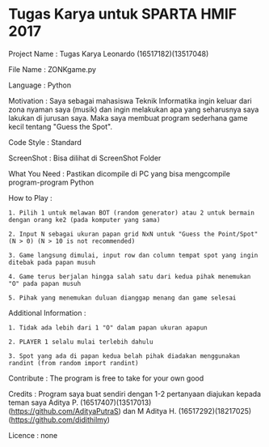 # Tugas Karya untuk SPARTA HMIF 2017
Project Name : Tugas Karya Leonardo (16517182)(13517048)

File Name    : ZONKgame.py

Language     : Python


Motivation   : Saya sebagai mahasiswa Teknik Informatika ingin keluar dari zona nyaman saya (musik) dan ingin melakukan apa yang seharusnya saya lakukan di jurusan saya. Maka saya membuat program sederhana game kecil tentang "Guess the Spot".

Code Style   : Standard

ScreenShot   : Bisa dilihat di ScreenShot Folder


What You Need : Pastikan dicompile di PC yang bisa mengcompile program-program Python


How to Play  :
	
	1. Pilih 1 untuk melawan BOT (random generator) atau 2 untuk bermain dengan orang ke2 (pada komputer yang sama)
	
	2. Input N sebagai ukuran papan grid NxN untuk "Guess the Point/Spot" (N > 0) (N > 10 is not recommended)
	
	3. Game langsung dimulai, input row dan column tempat spot yang ingin ditebak pada papan musuh
	
	4. Game terus berjalan hingga salah satu dari kedua pihak menemukan "O" pada papan musuh 
	
	5. Pihak yang menemukan duluan dianggap menang dan game selesai

	
Additional Information :
	
	1. Tidak ada lebih dari 1 "O" dalam papan ukuran apapun
	
	2. PLAYER 1 selalu mulai terlebih dahulu
	
	3. Spot yang ada di papan kedua belah pihak diadakan menggunakan randint (from random import randint)

	
Contribute  : The program is free to take for your own good

Credits     : Program saya buat sendiri dengan 1-2 pertanyaan diajukan kepada teman saya Aditya P. (16517407)(13517013)(https://github.com/AdityaPutraS) dan M Aditya H. (16517292)(18217025)(https://github.com/didithilmy)

Licence     : none
	